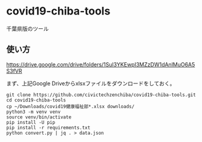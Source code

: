# covid19-chiba-tools

千葉県版のツール

## 使い方

https://drive.google.com/drive/folders/1Sul3YKEwpI3MZzDW1dAnlMuO6A5S3fVR

まず、上記Google Driveからxlsxファイルをダウンロードをしておく。

```
git clone https://github.com/civictechzenchiba/covid19-chiba-tools.git
cd covid19-chiba-tools
cp ~/Downloads/covid19健康福祉部*.xlsx downloads/
python3 -m venv venv
source venv/bin/activate
pip install -U pip
pip install -r requirements.txt
python convert.py | jq . > data.json
```
